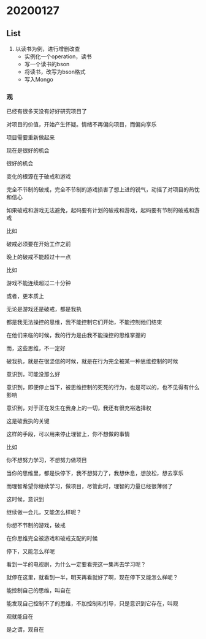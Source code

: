 # 20200127



## List

1. 以读书为例，进行增删改查
   + 实例化一个operation，读书
   + 写一个读书的bson
   + 将读书，改写为bson格式
   + 写入Mongo











### 观

已经有很多天没有好好研究项目了

对项目的价值，开始产生怀疑。情绪不再偏向项目，而偏向享乐

项目需要重新做起来

现在是很好的机会

很好的机会



变化的根源在于破戒和游戏

完全不节制的破戒，完全不节制的游戏损害了想上进的锐气，动摇了对项目的热忱和信心

如果破戒和游戏无法避免，起码要有计划的破戒和游戏，起码要有节制的破戒和游戏



比如

破戒必须要在开始工作之前

晚上的破戒不能超过十一点



比如

游戏不能连续超过二十分钟



或者，更本质上

无论是游戏还是破戒，都是我执

都是我无法操控的思维，我不能控制它们开始，不能控制他们结束

在他们来临的时候，我的行为是由我不能操控的思维掌握的



而，这些思维，不一定好



破我执，就是在很坚信的时候，就是在行为完全被某一种思维控制的时候

意识到，可能没那么好

意识到，即便停止当下，被思维控制的死死的行为，也是可以的，也不见得有什么影响

意识到，对于正在发生在我身上的一切，我还有很充裕选择权



这是破我执的关键



这样的手段，可以用来停止理智上，你不想做的事情

比如

你不想努力学习，不想努力做项目

当你的思维里，都是快停下，我不想努力了，我想休息，想放松，想去享乐

而理智希望你继续学习，做项目，尽管此时，理智的力量已经很薄弱了

这时候，意识到

继续做一会儿，又能怎么样呢？



你想不节制的游戏，破戒

在你思维完全被游戏和破戒支配的时候

停下，又能怎么样呢



看到一半的电视剧，为什么一定要看完这一集再去学习呢？

就停在这里，就看到一半，明天再看就好了啊，现在停下又能怎么样呢？



能控制自己的思维，叫自在

能发现自己控制不了的思维，不加控制和引导，只是意识到它存在，叫观

观就能自在

是之谓，观自在















